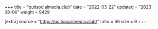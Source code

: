 +++
title = "quitsocialmedia.club"
date = "2022-03-22"
updated = "2023-08-06"
weight = 9429

[extra]
source = "https://quitsocialmedia.club/"
ratio = 36
size = 9
+++
